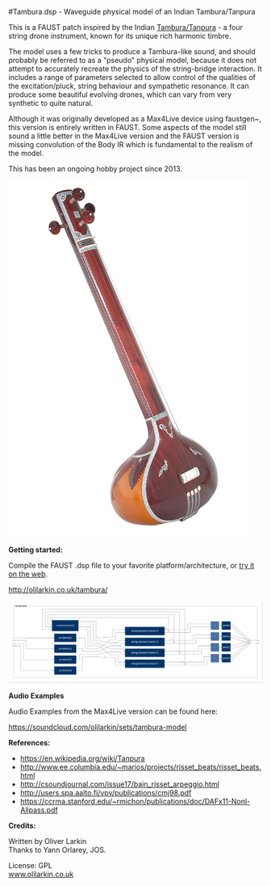 #Tambura.dsp - Waveguide physical model of an Indian Tambura/Tanpura

This is a FAUST patch inspired by the Indian [Tambura/Tanpura](https://en.wikipedia.org/wiki/Tanpura) - a four string drone instrument, known for its unique rich harmonic timbre.

The model uses a few tricks to produce a Tambura-like sound, and should probably be referred to as a "pseudo" physical model, because it does not attempt to accurately recreate the physics of the string-bridge interaction. It includes a range of parameters selected to allow control of the qualities of the excitation/pluck, string behaviour and sympathetic resonance. It can produce some beautiful evolving drones, which can vary from very synthetic to quite natural.

Although it was originally developed as a Max4Live device using faustgen~, this version is entirely written in FAUST. Some aspects of the model still sound a little better in the Max4Live version and the FAUST version is missing convolution of the Body IR which is fundamental to the realism of the model. 

This has been an ongoing hobby project since 2013.

![Instrument](Instrument.png)

**Getting started:**

Compile the FAUST .dsp file to your favorite platform/architecture, or [try it on the web](http://olilarkin.co.uk/tambura/).

http://olilarkin.co.uk/tambura/

![BlockDiagram](BlockDiagram.svg)

**Audio Examples**

Audio Examples from the Max4Live version can be found here:

https://soundcloud.com/olilarkin/sets/tambura-model

**References:**

* https://en.wikipedia.org/wiki/Tanpura
* http://www.ee.columbia.edu/~marios/projects/risset_beats/risset_beats.html
* http://csoundjournal.com/issue17/bain_risset_arpeggio.html
* http://users.spa.aalto.fi/vpv/publications/cmj98.pdf
* https://ccrma.stanford.edu/~rmichon/publications/doc/DAFx11-Nonl-Allpass.pdf

**Credits:**

Written by Oliver Larkin  
Thanks to Yann Orlarey, JOS.

License: GPL  
www.olilarkin.co.uk